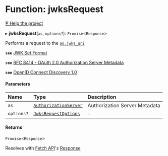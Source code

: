 # Function: jwksRequest

[💗 Help the project](https://github.com/sponsors/panva)

▸ **jwksRequest**(`as`, `options?`): `Promise`<`Response`\>

Performs a request to the
[`as.jwks_uri`](../interfaces/AuthorizationServer.md#jwks_uri)

**`see`** [JWK Set Format](https://www.rfc-editor.org/rfc/rfc7517.html#section-5)

**`see`** [RFC 8414 - OAuth 2.0 Authorization Server Metadata](https://www.rfc-editor.org/rfc/rfc8414.html#section-3)

**`see`** [OpenID Connect Discovery 1.0](https://openid.net/specs/openid-connect-discovery-1_0.html#ProviderConfig)

#### Parameters

| Name | Type | Description |
| :------ | :------ | :------ |
| `as` | [`AuthorizationServer`](../interfaces/AuthorizationServer.md) | Authorization Server Metadata |
| `options?` | [`JwksRequestOptions`](../interfaces/JwksRequestOptions.md) | - |

#### Returns

`Promise`<`Response`\>

Resolves with
[Fetch API](https://developer.mozilla.org/en-US/docs/Web/API/Fetch_API)'s
[Response](https://developer.mozilla.org/en-US/docs/Web/API/Response)
